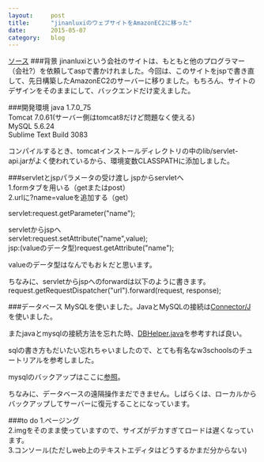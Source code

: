 ```yaml
---
layout:		post
title:		"jinanluxiのウェブサイトをAmazonEC2に移った"
date:		2015-05-07
category:	blog
---
```

<a href="https://github.com/songsongdahu/jinanluxi">ソース</a>
###背景
jinanluxiという会社のサイトは、もともと他のプログラマー（会社?）を依頼してaspで書かけれました。今回は、このサイトをjspで書き直して、先日構築したAmazonEC2のサーバーに移りました。もちろん、サイトのデザインをそのままにして、バックエンドだけ変えました。<br>

###開発環境
java 1.7.0_75<br>
Tomcat 7.0.61(サーバー側はtomcat8だけど問題なく使える)<br>
MySQL 5.6.24<br>
Sublime Text Build 3083<br>

コンパイルするとき、tomcatインストールディレクトリの中のlib/servlet-api.jarがよく使われているから、環境変数CLASSPATHに添加しました。<br>

###servletとjspパラメータの受け渡し
jspからservletへ<br>
1.formタブを用いる（getまたはpost）<br>
2.urlに?name=valueを追加する（get）<br>

servlet:request.getParameter("name");<br>

servletからjspへ<br>
servlet:request.setAttribute("name",value);<br>
jsp:(valueのデータ型)request.getAttribute("name");<br>

valueのデータ型はなんでもおｋだと思います。<br>

ちなみに、servletからjspへのforwardは以下のように書きます。<br>
request.getRequestDispatcher("url").forward(request, response);

###データベース
MySQLを使いました。JavaとMySQLの接続は<a href="http://dev.mysql.com/downloads/connector/j/">Connector/J</a>を使いました。<br>

またjavaとmysqlの接続方法を忘れた時、<a href="https://github.com/songsongdahu/jinanluxi/blob/master/WEB-INF/classes/DBHelper.java">DBHelper.java</a>を参考すれば良い。<br>

sqlの書き方もだいたい忘れちゃいましたので、とても有名なw3schoolsのチュートリアルを参考しました。<br>

mysqlのバックアップはここに<a href="http://phpspot.net/php/pgmysqldumpでバックアップ＆復元.html">参照</a>。<br>

ちなみに、データベースの遠隔操作まだできません。しばらくは、ローカルからバックアップしてサーバーに復元することになっています。

###to do
1.ページング<br>
2.imgをそのまま使っていますので、サイズがデカすぎてロードは遅くなっています。<br>
3.コンソール(ただしweb上のテキストエディタはどうするかまだ分からない)

